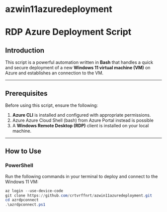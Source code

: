 # azwin11azuredeployment

# RDP Azure Deployment Script  

## Introduction  
This script is a powerful automation written in **Bash** that handles a quick and secure deployment of a new **Windows 11 virtual machine (VM)** on Azure and establishes an connection to the VM. 


---

## Prerequisites  
Before using this script, ensure the following:  
1. **Azure CLI** is installed and configured with appropriate permissions.
2. Azure Azure Cloud Shell (bash) from Azure Portal instead is possible
3. A **Windows Remote Desktop (RDP)** client is installed on your local machine.  

---

## How to Use  

### **PowerShell**  
Run the following commands in your terminal to deploy and connect to the Windows 11 VM:  

```powershell
az login --use-device-code
git clone https://github.com/crtvrffnrt/azwin11azuredeployment.git
cd azrdpconnect
.\azrdpconnect.ps1
```

